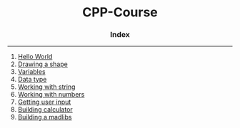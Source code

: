 <h1 align="center">CPP-Course</h1>
<h3 align="center"> Index</h3>
<hr>

1. [Hello World](HelloWorld.cpp)
2. [Drawing a shape](DrawingShape.cpp)
3. [Variables](Variables.cpp)
4. [Data type](DataType.cpp)
5. [Working with string](WorkingWithString.cpp)
6. [Working with numbers](workingWithNumbers.cpp)
7. [Getting user input](GettingUserInput.cpp)
8. [Building calculator](BuildingCalculator.cpp)
9. [Building a madlibs](BuildingAMadlibs.cpp)